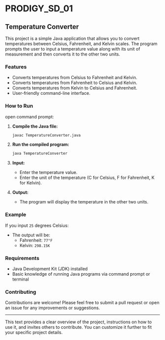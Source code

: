 # PRODIGY_SD_01

## Temperature Converter

This project is a simple Java application that allows you to convert temperatures between Celsius, Fahrenheit, and Kelvin scales. The program prompts the user to input a temperature value along with its unit of measurement and then converts it to the other two units.

### Features

- Converts temperatures from Celsius to Fahrenheit and Kelvin.
- Converts temperatures from Fahrenheit to Celsius and Kelvin.
- Converts temperatures from Kelvin to Celsius and Fahrenheit.
- User-friendly command-line interface.

### How to Run

open command prompt: 

1. **Compile the Java file:**

   ```bash
   javac TemperatureConverter.java
   ```

2. **Run the compiled program:**

   ```bash
   java TemperatureConverter
   ```

3. **Input:**
   - Enter the temperature value.
   - Enter the unit of the temperature (C for Celsius, F for Fahrenheit, K for Kelvin).

4. **Output:**
   - The program will display the temperature in the other two units.

### Example

If you input `25` degrees Celsius:

- The output will be:
  - Fahrenheit: `77°F`
  - Kelvin: `298.15K`

### Requirements

- Java Development Kit (JDK) installed
- Basic knowledge of running Java programs via command prompt or terminal

### Contributing

Contributions are welcome! Please feel free to submit a pull request or open an issue for any improvements or suggestions.

---

This text provides a clear overview of the project, instructions on how to use it, and invites others to contribute. You can customize it further to fit your specific project details.
